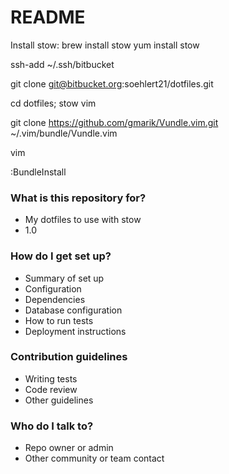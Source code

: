 # README #

Install stow:
brew install stow
yum install stow

ssh-add ~/.ssh/bitbucket

git clone git@bitbucket.org:soehlert21/dotfiles.git

cd dotfiles; stow vim

git clone https://github.com/gmarik/Vundle.vim.git ~/.vim/bundle/Vundle.vim

vim

:BundleInstall

### What is this repository for? ###

* My dotfiles to use with stow
* 1.0


### How do I get set up? ###

* Summary of set up
* Configuration
* Dependencies
* Database configuration
* How to run tests
* Deployment instructions

### Contribution guidelines ###

* Writing tests
* Code review
* Other guidelines

### Who do I talk to? ###

* Repo owner or admin
* Other community or team contact